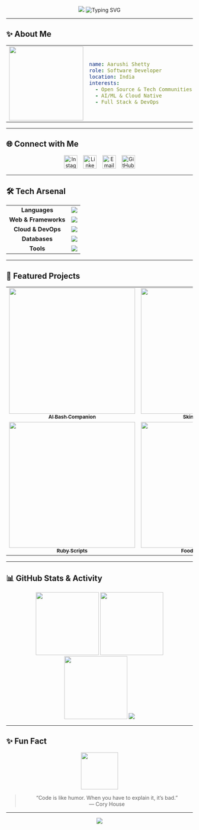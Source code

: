 <!-- ===================== HEADER ===================== -->
<div align="center">
  <img src="https://capsule-render.vercel.app/api?type=rect&color=gradient&height=140&section=header&text=Aarushi%20Shetty&fontSize=50&fontAlign=60&fontAlignY=30&desc=Tech%20Enthusiast%20%7C%20Learner%20%7C%20Contributor&descAlign=60&descAlignY=60" />
  <img src="https://readme-typing-svg.herokuapp.com?font=Fira+Code&weight=600&size=30&duration=2500&pause=900&color=F06292&center=true&vCenter=true&width=700&height=50&lines=Hey+there+%F0%9F%91%8B%2C+I'm+Aarushi!;Code.+Create.+Connect.+Repeat." alt="Typing SVG">
</div>

---

## ✨ About Me

<div align="center">

<table>
<tr>
<td>

<img src="https://media.giphy.com/media/qgQUggAC3Pfv687qPC/giphy.gif" width="200"/>

</td>
<td>

```yaml
name: Aarushi Shetty
role: Software Developer
location: India
interests:
  - Open Source & Tech Communities
  - AI/ML & Cloud Native
  - Full Stack & DevOps
```

</td>
</tr>
</table>

</div>

---

## 🌐 Connect with Me

<p align="center">
  <a href="https://instagram.com/aarushi._.shetty" target="_blank"><img src="https://img.icons8.com/fluency/96/instagram-new.png" height="36" title="Instagram"/></a>
  &nbsp;&nbsp;
  <a href="https://linkedin.com/in/aarushi-vshetty-ac123103042204" target="_blank"><img src="https://img.icons8.com/color/96/linkedin.png" height="36" title="LinkedIn"/></a>
  &nbsp;&nbsp;
  <a href="mailto:aarushishetty2244@gmail.com"><img src="https://img.icons8.com/color/96/gmail-new.png" height="36" title="Email"/></a>
  &nbsp;&nbsp;
  <a href="https://github.com/AarushiiShetty" target="_blank"><img src="https://img.icons8.com/ios-glyphs/96/000000/github.png" height="36" title="GitHub"/></a>
</p>

---

## 🛠️ Tech Arsenal

<div align="center">

<table>
  <tr>
    <td align="center"><b>Languages</b></td>
    <td>
      <img src="https://skillicons.dev/icons?i=python,java,cpp,go,kotlin,html,css,js,ts,ruby" />
    </td>
  </tr>
  <tr>
    <td align="center"><b>Web & Frameworks</b></td>
    <td>
      <img src="https://skillicons.dev/icons?i=react,nextjs,vue,angular,nodejs,express,tailwind,bootstrap" />
    </td>
  </tr>
  <tr>
    <td align="center"><b>Cloud & DevOps</b></td>
    <td>
      <img src="https://skillicons.dev/icons?i=aws,azure,gcp,render,vercel,netlify,docker,jenkins" />
    </td>
  </tr>
  <tr>
    <td align="center"><b>Databases</b></td>
    <td>
      <img src="https://skillicons.dev/icons?i=mysql,mongodb,postgresql,oracle" />
    </td>
  </tr>
  <tr>
    <td align="center"><b>Tools</b></td>
    <td>
      <img src="https://skillicons.dev/icons?i=git,github,cmake" />
    </td>
  </tr>
</table>
</div>

---

## 🚀 Featured Projects

<div align="center">
  <table>
    <tr>
      <td align="center">
        <a href="https://github.com/AarushiiShetty/AI-BASH-COMPANION">
          <img src="https://github-readme-stats.vercel.app/api/pin/?username=AarushiiShetty&repo=AI-BASH-COMPANION&theme=radical" width="340"/>
          <br><sub><b>AI Bash Companion</b></sub>
        </a>
      </td>
      <td align="center">
        <a href="https://github.com/capstone-project-skincare/Aarushi_chatbot">
          <img src="https://github-readme-stats.vercel.app/api/pin/?username=capstone-project-skincare&repo=Aarushi_chatbot&theme=radical" width="340"/>
          <br><sub><b>Skincare Chatbot</b></sub>
        </a>
      </td>
    </tr>
    <tr>
      <td align="center">
        <a href="https://github.com/AarushiiShetty/Ruby">
          <img src="https://github-readme-stats.vercel.app/api/pin/?username=AarushiiShetty&repo=Ruby&theme=radical" width="340"/>
          <br><sub><b>Ruby Scripts</b></sub>
        </a>
      </td>
      <td align="center">
        <a href="https://github.com/AarushiiShetty/food-supply-chain">
          <img src="https://github-readme-stats.vercel.app/api/pin/?username=AarushiiShetty&repo=food-supply-chain&theme=radical" width="340"/>
          <br><sub><b>Food Supply Chain</b></sub>
        </a>
      </td>
    </tr>
  </table>
</div>

---

## 📊 GitHub Stats & Activity

<div align="center">
  <img src="https://github-readme-stats.vercel.app/api?username=AarushiiShetty&theme=radical&show_icons=true&hide_border=true" height="170"/>
  <img src="https://github-readme-streak-stats.herokuapp.com/?user=AarushiiShetty&theme=radical&hide_border=true" height="170"/>
  <img src="https://github-readme-stats.vercel.app/api/top-langs/?username=AarushiiShetty&theme=radical&layout=compact&hide_border=true" height="170"/>
  <img src="https://github-readme-activity-graph.vercel.app/graph?username=AarushiiShetty&theme=react-dark&hide_border=true&area=true" />
</div>

---

## ✨ Fun Fact

<div align="center">

<img src="https://media.giphy.com/media/3o6ZtpxSZbQRRnwCKQ/giphy.gif" width="100"/>

> “Code is like humor. When you have to explain it, it’s bad.”  
> — Cory House

</div>

---

<p align="center">
  <img src="https://capsule-render.vercel.app/api?type=waving&color=gradient&height=100&section=footer"/>
</p>

<!-- Made with ❤️ by Aarushi Shetty -->

